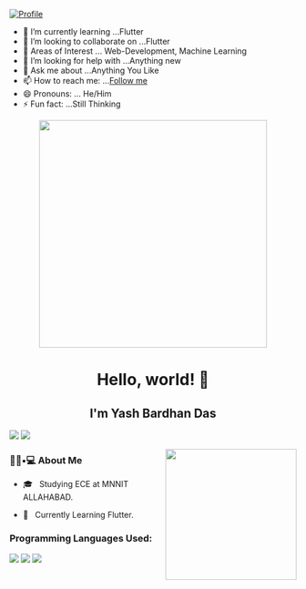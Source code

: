 [![Profile](https://res.cloudinary.com/dygfr5kt4/image/upload/v1596168085/eatsleep_wfxvbo.png)](https://www.instagram.com/y_b_das/)
- 🌱 I’m currently learning ...Flutter
- 👯 I’m looking to collaborate on ...Flutter
- 🔭 Areas of Interest ... Web-Development, Machine Learning
- 🤔 I’m looking for help with ...Anything new
- 💬 Ask me about ...Anything You Like
- 📫 How to reach me: ...[Follow me](https://www.instagram.com/y_b_das/)
- 😄 Pronouns: ... He/Him
- ⚡ Fun fact: ...Still Thinking

<div align="center">
<img src="https://media.giphy.com/media/DuWNPF952JNyE/giphy.gif" width="400px" />
<br>

# Hello, world! 👋
<h2> I'm Yash Bardhan Das</h2></div>


[<img src="https://img.shields.io/badge/linkedin-%230077B5.svg?&style=for-the-badge&logo=linkedin&logoColor=white">](http://www.linkedin.cn/in/yash-das-784b3b1b4/)
[<img src="https://img.shields.io/badge/facebook-%231877F2.svg?&style=for-the-badge&logo=facebook&logoColor=white">](https://www.facebook.com/profile.php?id=100008539784892)



<img align='right' src="https://media.giphy.com/media/M9gbBd9nbDrOTu1Mqx/giphy.gif" width="230">

<h3> 👨🏻•💻 About Me </h3>


- 🎓 &nbsp; Studying ECE at MNNIT ALLAHABAD.

- 🌱 &nbsp; Currently Learning Flutter.

### Programming Languages Used:
  <div display="flex">
  <img src="https://img.shields.io/badge/c%20-%2300599C.svg?&style=for-the-badge&logo=c&logoColor=white">
   <img src="https://img.shields.io/badge/c++-%23121011.svg?&style=for-the-badge&logo=c++&logoColor=white"/>
  <img src="https://img.shields.io/badge/java-%23121011.svg?&style=for-the-badge&logo=java&logoColor=white"/>

</div>
<br>
